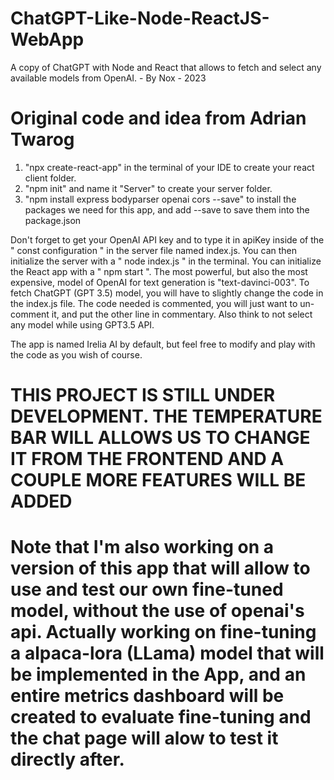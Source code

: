 # ChatGPT-Like-Node-ReactJS-WebApp
A copy of ChatGPT with Node and React that allows to fetch and select any available models from OpenAI. - By Nox - 2023
# Original code and idea from Adrian Twarog #


1. "npx create-react-app" in the terminal of your IDE to create your react client folder.
2. "npm init" and name it "Server" to create your server folder.
3. "npm install express bodyparser openai cors --save" to install the packages we need for this app, and add --save to save them into the package.json

Don't forget to get your OpenAI API key and to type it in apiKey inside of the " const configuration " in the server file named index.js.
You can then initialize the server with a " node index.js " in the terminal.
You can initialize the React app with a " npm start ".
The most powerful, but also the most expensive, model of OpenAI for text generation is "text-davinci-003".
To fetch ChatGPT (GPT 3.5) model, you will have to slightly change the code in the index.js file. The code needed is commented, you will just want to un-comment it, and put the other line in commentary. Also think to not select any model while using GPT3.5 API.

The app is named Irelia AI by default, but feel free to modify and play with the code as you wish of course.

# THIS PROJECT IS STILL UNDER DEVELOPMENT. THE TEMPERATURE BAR WILL ALLOWS US TO CHANGE IT FROM THE FRONTEND AND A COUPLE MORE FEATURES WILL BE ADDED #

# Note that I'm also working on a version of this app that will allow to use and test our own fine-tuned model, without the use of openai's api. Actually working on fine-tuning a alpaca-lora (LLama) model that will be implemented in the App, and an entire metrics dashboard will be created to evaluate fine-tuning and the chat page will alow to test it directly after. #
